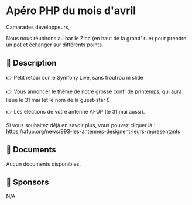 # Apéro PHP du mois d'avril

Camarades développeurs,

Nous nous réunirons au bar le Zinc (en haut de la grand' rue) pour prendre un pot et échanger sur différents points.

## 📜 Description

👉 Petit retour sur le Symfony Live, sans froufrou ni slide

👉 Vous annoncer le thème de notre grosse conf' de printemps, qui aura lieue le 31 mai (et le nom de la guest-star !)

👉 Les élections de votre antenne AFUP (le 31 mai aussi). 

Si vous souhaitez déjà en savoir plus, vous pouvez cliquer 
là :<br>
https://afup.org/news/993-les-antennes-designent-leurs-representants

## 📂 Documents

Aucun documents disponibles.

## 💖 Sponsors

N/A